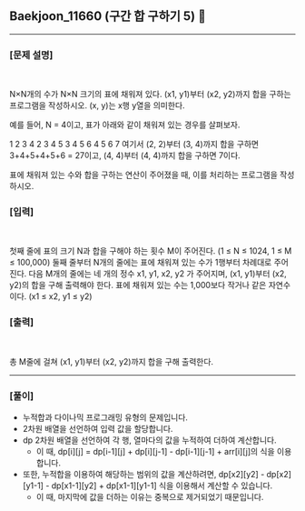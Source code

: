 ## Baekjoon_11660 (구간 합 구하기 5) 🚀
___


### **[문제 설명]**
<br>

N×N개의 수가 N×N 크기의 표에 채워져 있다. (x1, y1)부터 (x2, y2)까지 합을 구하는 프로그램을 작성하시오. (x, y)는 x행 y열을 의미한다.

예를 들어, N = 4이고, 표가 아래와 같이 채워져 있는 경우를 살펴보자.

1	2	3	4
2	3	4	5
3	4	5	6
4	5	6	7
여기서 (2, 2)부터 (3, 4)까지 합을 구하면 3+4+5+4+5+6 = 27이고, (4, 4)부터 (4, 4)까지 합을 구하면 7이다.

표에 채워져 있는 수와 합을 구하는 연산이 주어졌을 때, 이를 처리하는 프로그램을 작성하시오.

### **[입력]**
<br>

첫째 줄에 표의 크기 N과 합을 구해야 하는 횟수 M이 주어진다. (1 ≤ N ≤ 1024, 1 ≤ M ≤ 100,000) 둘째 줄부터 N개의 줄에는 표에 채워져 있는 수가 1행부터 차례대로 주어진다. 다음 M개의 줄에는 네 개의 정수 x1, y1, x2, y2 가 주어지며, (x1, y1)부터 (x2, y2)의 합을 구해 출력해야 한다. 표에 채워져 있는 수는 1,000보다 작거나 같은 자연수이다. (x1 ≤ x2, y1 ≤ y2)

### **[출력]**
<br>

총 M줄에 걸쳐 (x1, y1)부터 (x2, y2)까지 합을 구해 출력한다.

___


### **[풀이]**

- 누적합과 다이나믹 프로그래밍 유형의 문제입니다.
- 2차원 배열을 선언하여 입력 값을 할당합니다.
- dp 2차원 배열을 선언하여 각 행, 열마다의 값을 누적하여 더하여 계산합니다.
  - 이 때, dp[i][j] = dp[i-1][j] + dp[i][j-1] - dp[i-1][j-1] + arr[i][j]의 식을 이용합니다.
- 또한, 누적합을 이용하여 해당하는 범위의 값을 계산하려면, dp[x2][y2] - dp[x2][y1-1] - dp[x1-1][y2] + dp[x1-1][y1-1] 식을 이용해서 계산할 수 있습니다.
  - 이 때, 마지막에 값을 더하는 이유는 중복으로 제거되었기 때문입니다.

